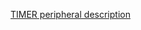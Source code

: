 [TIMER peripheral description](http://infocenter.nordicsemi.com/topic/com.nordic.infocenter.nrf52832.ps.v1.1/timer.html)
